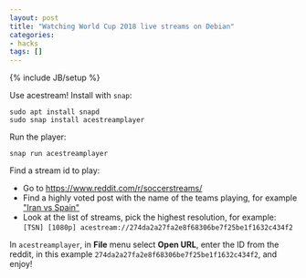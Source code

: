 ```yaml
---
layout: post
title: "Watching World Cup 2018 live streams on Debian"
categories:
- hacks
tags: []
---
```

{% include JB/setup %}

Use acestream! Install with `snap`:

    sudo apt install snapd
    sudo snap install acestreamplayer

Run the player:

    snap run acestreamplayer

Find a stream id to play:

- Go to https://www.reddit.com/r/soccerstreams/
- Find a highly voted post with the name of the teams playing, for example ["Iran vs Spain"](https://www.reddit.com/r/soccerstreams/comments/8sjghu/1800_gmt_iran_vs_spain/)
- Look at the list of streams, pick the highest resolution, for example: `[TSN] [1080p] acestream://274da2a27fa2e8f68306be7f25be1f1632c434f2`

In `acestreamplayer`, in **File** menu select **Open URL**, enter the ID from the reddit, in this example `274da2a27fa2e8f68306be7f25be1f1632c434f2`, and enjoy!
